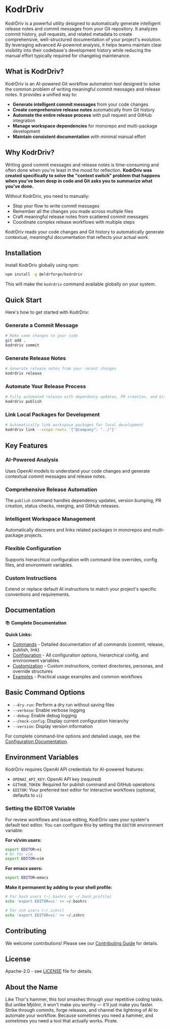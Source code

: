 # KodrDriv

KodrDriv is a powerful utility designed to automatically generate intelligent release notes and commit messages from your Git repository. It analyzes commit history, pull requests, and related metadata to create comprehensive, well-structured documentation of your project's evolution. By leveraging advanced AI-powered analysis, it helps teams maintain clear visibility into their codebase's development history while reducing the manual effort typically required for changelog maintenance.

## What is KodrDriv?

KodrDriv is an AI-powered Git workflow automation tool designed to solve the common problem of writing meaningful commit messages and release notes. It provides a unified way to:

- **Generate intelligent commit messages** from your code changes
- **Create comprehensive release notes** automatically from Git history
- **Automate the entire release process** with pull request and GitHub integration
- **Manage workspace dependencies** for monorepo and multi-package development
- **Maintain consistent documentation** with minimal manual effort

## Why KodrDriv?

Writing good commit messages and release notes is time-consuming and often done when you're least in the mood for reflection. **KodrDriv was created specifically to solve the "context switch" problem that happens when you've been deep in code and Git asks you to summarize what you've done.**

Without KodrDriv, you need to manually:
- Stop your flow to write commit messages
- Remember all the changes you made across multiple files
- Craft meaningful release notes from scattered commit messages
- Coordinate complex release workflows with multiple steps

KodrDriv reads your code changes and Git history to automatically generate contextual, meaningful documentation that reflects your actual work.

## Installation

Install KodrDriv globally using npm:

```bash
npm install -g @eldrforge/kodrdriv
```

This will make the `kodrdriv` command available globally on your system.

## Quick Start

Here's how to get started with KodrDriv:

### Generate a Commit Message

```bash
# Make some changes to your code
git add .
kodrdriv commit
```

### Generate Release Notes

```bash
# Generate release notes from your recent changes
kodrdriv release
```

### Automate Your Release Process

```bash
# Fully automated release with dependency updates, PR creation, and GitHub release
kodrdriv publish
```

### Link Local Packages for Development

```bash
# Automatically link workspace packages for local development
kodrdriv link --scope-roots '{"@company": "../"}'
```

## Key Features

### AI-Powered Analysis
Uses OpenAI models to understand your code changes and generate contextual commit messages and release notes.

### Comprehensive Release Automation
The `publish` command handles dependency updates, version bumping, PR creation, status checks, merging, and GitHub releases.

### Intelligent Workspace Management
Automatically discovers and links related packages in monorepos and multi-package projects.

### Flexible Configuration
Supports hierarchical configuration with command-line overrides, config files, and environment variables.

### Custom Instructions
Extend or replace default AI instructions to match your project's specific conventions and requirements.

## Documentation

📚 **Complete Documentation**

**Quick Links:**
- [Commands](docs/public/commands.md) - Detailed documentation of all commands (commit, release, publish, link)
- [Configuration](docs/public/configuration.md) - All configuration options, hierarchical config, and environment variables
- [Customization](docs/public/customization.md) - Custom instructions, context directories, personas, and override structures
- [Examples](docs/public/examples.md) - Practical usage examples and common workflows

## Basic Command Options

- `--dry-run`: Perform a dry run without saving files
- `--verbose`: Enable verbose logging
- `--debug`: Enable debug logging
- `--check-config`: Display current configuration hierarchy
- `--version`: Display version information

For complete command-line options and detailed usage, see the [Configuration Documentation](docs/public/configuration.md).

## Environment Variables

KodrDriv requires OpenAI API credentials for AI-powered features:

- `OPENAI_API_KEY`: OpenAI API key (required)
- `GITHUB_TOKEN`: Required for publish command and GitHub operations
- `EDITOR`: Your preferred text editor for interactive workflows (optional, defaults to `vi`)

### Setting the EDITOR Variable

For review workflows and issue editing, KodrDriv uses your system's default text editor. You can configure this by setting the `EDITOR` environment variable:

**For vi/vim users:**
```bash
export EDITOR=vi
# Or for vim
export EDITOR=vim
```

**For emacs users:**
```bash
export EDITOR=emacs
```

**Make it permanent by adding to your shell profile:**
```bash
# For bash users (~/.bashrc or ~/.bash_profile)
echo 'export EDITOR=vi' >> ~/.bashrc

# For zsh users (~/.zshrc)
echo 'export EDITOR=vi' >> ~/.zshrc
```

## Contributing

We welcome contributions! Please see our [Contributing Guide](CONTRIBUTING.md) for details.

## License

Apache-2.0 - see [LICENSE](LICENSE) file for details.

## About the Name

Like Thor's hammer, this tool smashes through your repetitive coding tasks. But unlike Mjölnir, it won't make you worthy — it'll just make you faster. Strike through commits, forge releases, and channel the lightning of AI to automate your workflow. Because sometimes you need a hammer, and sometimes you need a tool that actually works. Pirate.
